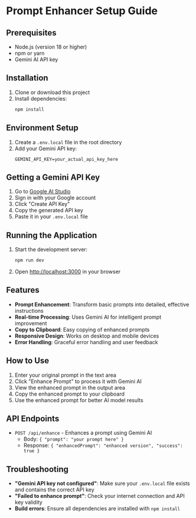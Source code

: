 # Prompt Enhancer Setup Guide

## Prerequisites
- Node.js (version 18 or higher)
- npm or yarn
- Gemini AI API key

## Installation

1. Clone or download this project
2. Install dependencies:
   ```bash
   npm install
   ```

## Environment Setup

1. Create a `.env.local` file in the root directory
2. Add your Gemini API key:
   ```
   GEMINI_API_KEY=your_actual_api_key_here
   ```

## Getting a Gemini API Key

1. Go to [Google AI Studio](https://makersuite.google.com/app/apikey)
2. Sign in with your Google account
3. Click "Create API Key"
4. Copy the generated API key
5. Paste it in your `.env.local` file

## Running the Application

1. Start the development server:
   ```bash
   npm run dev
   ```

2. Open [http://localhost:3000](http://localhost:3000) in your browser

## Features

- **Prompt Enhancement**: Transform basic prompts into detailed, effective instructions
- **Real-time Processing**: Uses Gemini AI for intelligent prompt improvement
- **Copy to Clipboard**: Easy copying of enhanced prompts
- **Responsive Design**: Works on desktop and mobile devices
- **Error Handling**: Graceful error handling and user feedback

## How to Use

1. Enter your original prompt in the text area
2. Click "Enhance Prompt" to process it with Gemini AI
3. View the enhanced prompt in the output area
4. Copy the enhanced prompt to your clipboard
5. Use the enhanced prompt for better AI model results

## API Endpoints

- `POST /api/enhance` - Enhances a prompt using Gemini AI
  - Body: `{ "prompt": "your prompt here" }`
  - Response: `{ "enhancedPrompt": "enhanced version", "success": true }`

## Troubleshooting

- **"Gemini API key not configured"**: Make sure your `.env.local` file exists and contains the correct API key
- **"Failed to enhance prompt"**: Check your internet connection and API key validity
- **Build errors**: Ensure all dependencies are installed with `npm install`
